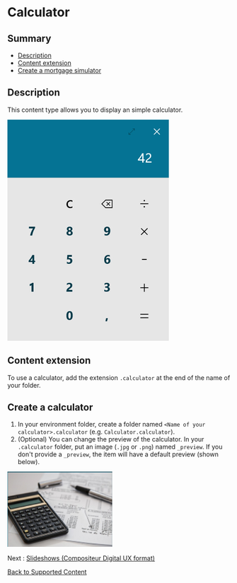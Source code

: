 # Calculator

## Summary
* [Description](#description)
* [Content extension](#content-extension)
* [Create a mortgage simulator](#create-a-calculator)

## Description

This content type allows you to display an simple calculator.

![Calculator](../../img/content_calculator.jpg)

## Content extension

To use a calculator, add the extension `.calculator` at the end of the name of your folder.

## Create a calculator

1. In your environment folder, create a folder named `<Name of your calculator>.calculator` (e.g. `Calculator.calculator`).
1. (Optional) You can change the preview of the calculator. In your `.calculator` folder, put an image (`.jpg` or `.png`) named `_preview`. If you don't provide a `_preview`, the item will have a default preview (shown below).

![Calculator preview](../../img/content_calculator_preview.jpg)

Next : [Slideshows (Compositeur Digital UX format)](slideshows.md)

[Back to Supported Content](index.md)
